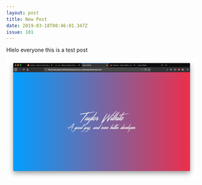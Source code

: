 ```yaml
---
layout: post
title: New Post
date: 2019-03-18T00:46:01.347Z
issue: 101
---
```

Hlelo everyone this is a test post

![Alt Text new post](/src/images/screen-shot-2019-03-02-at-2.05.03-pm.png "Image new post")
